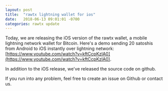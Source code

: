 ```yaml
---
layout: post
title:  "rawtx lightning wallet for ios"
date:   2018-06-13 09:01:01 -0700
categories: rawtx update
---
```

Today, we are releasing the iOS version of the rawtx wallet, a mobile lightning network wallet for Bitcoin.
Here's a demo sending 20 satoshis from Android to iOS instantly over lightning network: [https://www.youtube.com/watch?v=kftCcpKzlA0](https://www.youtube.com/watch?v=kftCcpKzlA0).

In addition to the iOS release, we've released the source code on github.

If you run into any problem, feel free to create an issue on Github or contact us.